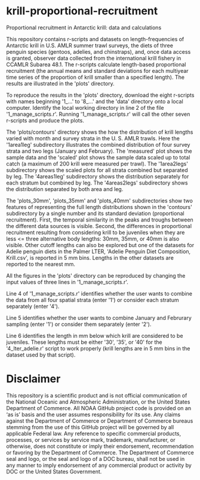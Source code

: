 # krill-proportional-recruitment
Proportional recruitment in Antarctic krill: data and calculations

This repository contains r-scripts and datasets on length-frequencies of Antarctic krill in U.S. AMLR summer trawl surveys, the diets of three penguin species (gentoos, adelies, and chinstraps), and, once data access is granted, observer data collected from the international krill fishery in CCAMLR Subarea 48.1. The r-scripts calculate length-based proportional recruitment (the annual means and standard deviations for each multiyear time series of the proportion of krill smaller than a specified length). The results are illustrated in the 'plots' directory.

To reproduce the results in the 'plots' directory, download the eight r-scripts with names beginning '1_...' to '8_...' and the 'data' directory onto a local computer. Identify the local working directory in line 2 of the file '1_manage_scripts.r'. Running '1_manage_scripts.r' will call the other seven r-scripts and produce the plots.

The 'plots/contours' directory shows the how the distribution of krill lengths varied with month and survey strata in the U. S. AMLR trawls. Here the '1area1leg' subdirectory illustrates the combined distribution of four survey strata and two legs (January and February). The 'measured' plot shows the sample data and the 'scaled' plot shows the sample data scaled up to total catch (a maximum of 200 krill were measured per trawl). The '1area2legs' subdirectory shows the scaled plots for all strata combined but separated by leg. The '4areas1leg' subdirectory shows the distribution separately for each stratum but combined by leg. The '4areas2legs' subdirectory shows the distribution separated by both area and leg.

The 'plots_30mm', 'plots_35mm' and 'plots_40mm' subdirectories show two features of representing the full length distributions shown in the 'contours' subdirectory by a single number and its standard deviation (proportional recruitment). First, the temporal similarity in the peaks and troughs between the different data sources is visible. Second, the differences in proportional recruitment resulting from considering krill to be juveniles when they are less <= three alternative body lengths: 30mm, 35mm, or 40mm is also visible. Other cutoff lengths can also be explored but one of the datasets for Adelie penguin diets in the Palmer LTER, 'Adelie Penguin Diet Composition, Krill.csv', is reported in 5 mm bins. Lengths in the other datasets are reported to the nearest mm.

All the figures in the 'plots' directory can be reproduced by changing the input values of three lines in '1_manage_scripts.r'.

Line 4 of '1_manage_scripts.r' identifies whether the user wants to combine the data from all four spatial strata (enter '1') or consider each stratum separately (enter '4').

Line 5 identifies whether the user wants to combine January and Februrary sampling (enter '1') or consider them separately (enter '2').

Line 6 identifies the length in mm below which krill are considered to be juveniles. These lengths must be either '30', '35', or '40' for the '4_lter_adelie.r' script to work properly (krill lengths are in 5 mm bins in the dataset used by that script).

# Disclaimer

This repository is a scientific product and is not official communication of the National Oceanic and Atmospheric Administration, or the United States Department of Commerce. All NOAA GitHub project code is provided on an ‘as is’ basis and the user assumes responsibility for its use. Any claims against the Department of Commerce or Department of Commerce bureaus stemming from the use of this GitHub project will be governed by all applicable Federal law. Any reference to specific commercial products, processes, or services by service mark, trademark, manufacturer, or otherwise, does not constitute or imply their endorsement, recommendation or favoring by the Department of Commerce. The Department of Commerce seal and logo, or the seal and logo of a DOC bureau, shall not be used in any manner to imply endorsement of any commercial product or activity by DOC or the United States Government.
